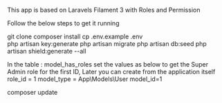 This app is based on Laravels Filament 3 with Roles and Permission

Follow the below steps to get it running

git clone
composer install
cp .env.example .env  
php artisan key:generate
php artisan migrate
php artisan db:seed
php artisan shield:generate --all

In the table : model_has_roles set the values as below to get the Super Admin role for the first ID, Later you can create from the application itself
role_id = 1
model_type = App\Models\User
model_id=1

composer update
